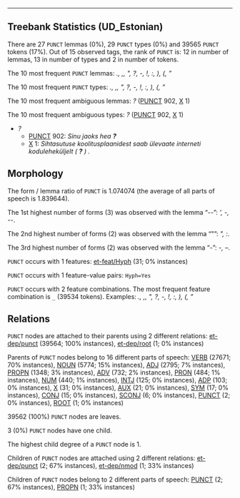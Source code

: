 

--------------------------------------------------------------------------------

## Treebank Statistics (UD_Estonian)

There are 27 `PUNCT` lemmas (0%), 29 `PUNCT` types (0%) and 39565 `PUNCT` tokens (17%).
Out of 15 observed tags, the rank of `PUNCT` is: 12 in number of lemmas, 13 in number of types and 2 in number of tokens.

The 10 most frequent `PUNCT` lemmas: <em>., ,, ", ?, -, !, :, ), (, ”</em>

The 10 most frequent `PUNCT` types:  <em>., ,, ", ?, -, !, :, ), (, ”</em>

The 10 most frequent ambiguous lemmas: <em>?</em> ([PUNCT]() 902, [X]() 1)

The 10 most frequent ambiguous types:  <em>?</em> ([PUNCT]() 902, [X]() 1)


* <em>?</em>
  * [PUNCT]() 902: <em>Sinu jaoks hea <b>?</b></em>
  * [X]() 1: <em>Sihtasutuse koolitusplaanidest saab ülevaate interneti koduleheküljelt ( <b>?</b> ) .</em>

## Morphology

The form / lemma ratio of `PUNCT` is 1.074074 (the average of all parts of speech is 1.839644).

The 1st highest number of forms (3) was observed with the lemma “--”: <em>', -, --</em>.

The 2nd highest number of forms (2) was observed with the lemma “"”: <em>", :</em>.

The 3rd highest number of forms (2) was observed with the lemma “-”: <em>-, –</em>.

`PUNCT` occurs with 1 features: [et-feat/Hyph]() (31; 0% instances)

`PUNCT` occurs with 1 feature-value pairs: `Hyph=Yes`

`PUNCT` occurs with 2 feature combinations.
The most frequent feature combination is `_` (39534 tokens).
Examples: <em>., ,, ", ?, -, !, :, ), (, ”</em>


## Relations

`PUNCT` nodes are attached to their parents using 2 different relations: [et-dep/punct]() (39564; 100% instances), [et-dep/root]() (1; 0% instances)

Parents of `PUNCT` nodes belong to 16 different parts of speech: [VERB]() (27671; 70% instances), [NOUN]() (5774; 15% instances), [ADJ]() (2795; 7% instances), [PROPN]() (1348; 3% instances), [ADV]() (732; 2% instances), [PRON]() (484; 1% instances), [NUM]() (440; 1% instances), [INTJ]() (125; 0% instances), [ADP]() (103; 0% instances), [X]() (31; 0% instances), [AUX]() (21; 0% instances), [SYM]() (17; 0% instances), [CONJ]() (15; 0% instances), [SCONJ]() (6; 0% instances), [PUNCT]() (2; 0% instances), [ROOT]() (1; 0% instances)

39562 (100%) `PUNCT` nodes are leaves.

3 (0%) `PUNCT` nodes have one child.

The highest child degree of a `PUNCT` node is 1.

Children of `PUNCT` nodes are attached using 2 different relations: [et-dep/punct]() (2; 67% instances), [et-dep/nmod]() (1; 33% instances)

Children of `PUNCT` nodes belong to 2 different parts of speech: [PUNCT]() (2; 67% instances), [PROPN]() (1; 33% instances)

